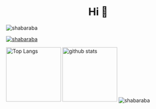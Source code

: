 <h1 align="center">Hi 👋</h1>

<p align="left">
   <img src="https://komarev.com/ghpvc/?username=shabaraba&label=Profile%20views&color=0e75b6&style=flat" alt="shabaraba" />
</p>

<p align="left">
  <a href="https://github.com/ryo-ma/github-profile-trophy">
    <img src="https://github-profile-trophy.vercel.app/?username=shabaraba&theme=onedark&column=7" alt="shabaraba" />
  </a> 
</p>

<p align="left"> 
  <img alt="Top Langs" height="150px" src="https://github-readme-stats.vercel.app/api/top-langs/?username=shabaraba&layout=compact&count_private=true&show_icons=true&theme=onedark" />
  <img alt="github stats" height="150px" src="https://github-readme-stats.vercel.app/api?username=shabaraba&count_private=true&show_icons=true&show_icons=true&theme=onedark" />
  <img align="center" src="https://github-readme-streak-stats.herokuapp.com/?user=shabaraba&theme=onedark" alt="shabaraba" />
</p>


<!--
-----------------------------------------------------

<h3 align="left">Support:</h3>
<p>
  <a href="https://www.buymeacoffee.com/shabaraba"> 
    <img align="left" src="https://cdn.buymeacoffee.com/buttons/v2/default-yellow.png" height="50" width="210" alt="shabaraba" />
  </a>
</p>

-->
